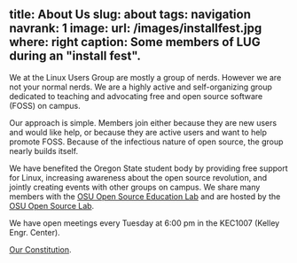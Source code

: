 title: About Us
slug: about
tags: navigation
navrank: 1
image:
    url: /images/installfest.jpg
    where: right
    caption: Some members of LUG during an "install fest".
---
We at the Linux Users Group are mostly a group of nerds. However we are not
your normal nerds. We are a highly active and self-organizing group dedicated
to teaching and advocating free and open source software (FOSS) on campus.

Our approach is simple. Members join either because they are new users and
would like help, or because they are active users and want to help promote
FOSS.  Because of the infectious nature of open source, the group nearly builds
itself.

We have benefited the Oregon State student body by providing free support for
Linux, increasing awareness about the open source revolution, and jointly
creating events with other groups on campus. We share many members with the
[OSU Open Source Education Lab][osel] and are hosted by the [OSU Open Source
Lab][osuosl].

We have open meetings every Tuesday at 6:00 pm in the KEC1007 (Kelley Engr.
Center).

[Our Constitution][constitution].

[osel]: http://osel.oregonstate.edu
[osuosl]: http://osuosl.org
[constitution]: /constitution/
